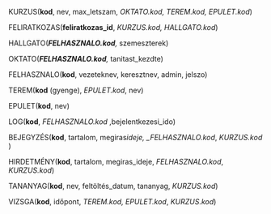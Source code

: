 KURZUS(**kod**, nev, max_letszam, _OKTATO.kod, TEREM.kod, EPULET.kod_)

FELIRATKOZAS(**feliratkozas_id**, _KURZUS.kod, HALLGATO.kod_)

HALLGATO(_**FELHASZNALO.kod**,_ szemeszterek)

OKTATO(_**FELHASZNALO.kod**,_ tanitast_kezdte)

FELHASZNALO(**kod**, vezeteknev, keresztnev, admin, jelszo)

TEREM(**kod** (gyenge), _EPULET.kod_, nev)

EPULET(**kod**, nev)

LOG(**kod**, _FELHASZNALO.kod_ ,bejelentkezesi_ido)

BEJEGYZÉS(**kod**, tartalom, megiras*ideje, _FELHASZNALO.kod*, _KURZUS.kod_ )

HIRDETMÉNY(**kod**, tartalom, megiras_ideje, _FELHASZNALO.kod_, _KURZUS.kod_)

TANANYAG(**kod**, nev, feltöltés_datum, tananyag, _KURZUS.kod_)

VIZSGA(**kod**, időpont, _TEREM.kod, EPULET.kod_, _KURZUS.kod_)


